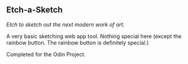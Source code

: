 ## Etch-a-Sketch
*Etch to sketch out the next modern work of art.*

A very basic sketching web app tool. Nothing special here (except the rainbow button. The rainbow button is definitely special.)

Completed for the Odin Project.
